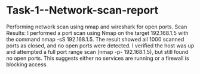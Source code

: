 # Task-1--Network-scan-report
Performing network scan using nmap and wireshark for open ports.
Scan Results:
I performed a port scan using Nmap on the target 192.168.1.5 with the command nmap -sS 192.168.1.5. The result showed all 1000 scanned ports as closed, and no open ports were detected.
I verified the host was up and attempted a full port range scan (nmap -p- 192.168.1.5), but still found no open ports. This suggests either no services are running or a firewall is blocking access.
